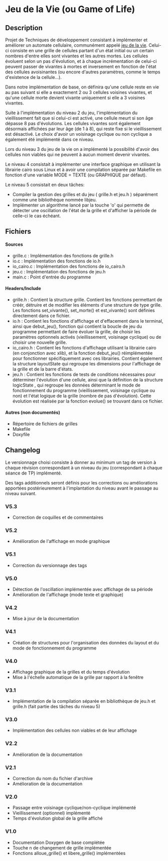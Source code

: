 # Jeu de la Vie (ou Game of Life)

## Description

Projet de Techniques de développement consistant à implémenter et améliorer un automate cellulaire, communément appelé [jeu de la vie](https://fr.wikipedia.org/wiki/Jeu_de_la_vie).
Celui-ci consiste en une grille de cellules partant d'un état initial ou un certain nombres d'entre elles sont vivantes et les autres mortes. 
Les cellules évoluent selon un pas d'évolution, et à chaque incrémentation de celui-ci peuvent passer de vivantes à mortes et inversement en fonction de l'état des cellules avoisinantes (ou encore d'autres paramètres, comme le temps d'existence de la cellule...).

Dans notre implémentation de base, on définira qu'une cellule reste en vie au pas suivant si elle a exactement 2 ou 3 cellules voisines vivantes, et qu'une cellule morte devient vivante uniquement si elle a 3 voisines vivantes.

Suite à l'implémentation du niveau 2 du jeu, l'implémentation du vieillissement fait que si celui-ci est activé, une cellule meurt si son âge dépasse 8 pas d'évolutions. Les cellules vivantes sont également désormais affichées par leur âge (de 1 à 8), qui reste fixe si le vieillissement est désactivé. Le choix d'avoir un voisinage cyclique ou non cyclique a également été implémenté dans ce niveau.

Lors du niveau 3 du jeu de la vie on a implémenté la possibilité d'avoir des cellules non viables qui ne peuvent à aucun moment devenir vivantes.

Le niveau 4 consistait à implémenter une interface graphique en utilisant la librairie cairo sous Linux et à avoir une compilation séparée par Makefile en fonction d'une variable MODE = TEXTE (ou GRAPHIQUE par défaut).

Le niveau 5 consistait en deux tâches: 
* Compiler la gestion des grilles et du jeu ( grille.h et jeu.h ) séparément comme une bibliothèque nommée libjeu.
* Implémenter un algorithme lancé par la touche 'o' qui permette de détecter une oscillation de l'état de la grille et d'afficher la période de celle-ci le cas échéant.

## Fichiers

#### Sources
* grille.c : Implémentation des fonctions de grille.h
* io.c : Implémentation des fonctions de io.h
* io_cairo.c : Implémentation des fonctions de io_cairo.h
* jeu.c : Implémentation des fonctions de jeu.h
* main.c : Point d'entrée du programme

#### Headers/Include
* grille.h :
Contient la structure grille.
Contient les fonctions permettant de créér, détruire et de modifier les éléments d'une structure de type grille. Les fonctions set_vivante(), set_morte() et est_vivante() sont définies directement dans ce fichier.
* io.h :
Contient les fonctions d'affichage et d'effacement dans le terminal, ainsi que debut_jeu(), fonction qui contient la boucle de jeu du programme permettant de faire évoluer la grille, de choisir les paramètres optionnels activés (vieillissement, voisinage cyclique) ou de choisir une nouvelle grille.
* io_cairo.h :
Contient les fonctions d'affichage utilisant la librairie cairo (en conjonction avec xlib), et la fonction debut_jeu() réimplémentée pour fonctionner spécifiquement avec ces librairies. Contient également la structure layoutState qui regroupe les dimensions pour l'affichage de la grille et de la barre d'états.
* jeu.h :
Contient les fonctions de tests de conditions nécessaires pour déterminer l'évolution d'une cellule, ainsi que la définition de la structure logicState , qui regroupe les données déterminant le mode de fonctionnement du programme (vieillissement, voisinage cyclique ou non) et l'état logique de la grille (nombre de pas d'évolution).
Cette évolution est réalisée par la fonction evolue() se trouvant dans ce fichier.


#### Autres (non documentés)
* Répertoire de fichiers de grilles
* Makefile
* Doxyfile

## Changelog

Le versionnage choisi consiste à donner au minimum un tag de version à chaque révision correspondant à un niveau du jeu (correspondant à chaque séance de TP) implémenté. 

Des tags additionnels seront définis pour les corrections ou améliorations apportées postérieurement à l'implantation du niveau avant le passage au niveau suivant.

### V5.3
* Correction de coquilles et de commentaires

### V5.2
* Amélioration de l'affichage en mode graphique

### V5.1
* Correction du versionnage des tags

### V5.0
* Détection de l'oscillation implémentée avec affichage de sa période
* Amélioration de l'affichage (mode texte et graphique)

### V4.2
* Mise à jour de la documentation

### V4.1
* Création de structures pour l'organisation des données du layout et du mode de fonctionnement du programme

### V4.0
* Affichage graphique de la grilles et du temps d'évolution
* Mise à l'échelle automatique de la grille par rapport à la fenêtre

### V3.1
* Implémentation de la compilation séparée en bibliothèque de jeu.h et grille.h (fait partie des tâches du niveau 5)

### V3.0
* Implémentation des cellules non viables et de leur affichage

### V2.2
* Amélioration de la documentation

### V2.1
* Correction du nom du fichier d'archive
* Amélioration de la documentation

### V2.0
* Passage entre voisinage cyclique/non-cyclique implémenté
* Vieillissement (optionnel) implémenté
* Temps d'évolution global de la grille affiché 

### V1.0
* Documentation Doxygen de base complétée
* Touche n de changement de grille implémentée
* Fonctions alloue_grille() et libere_grille() implémentées
